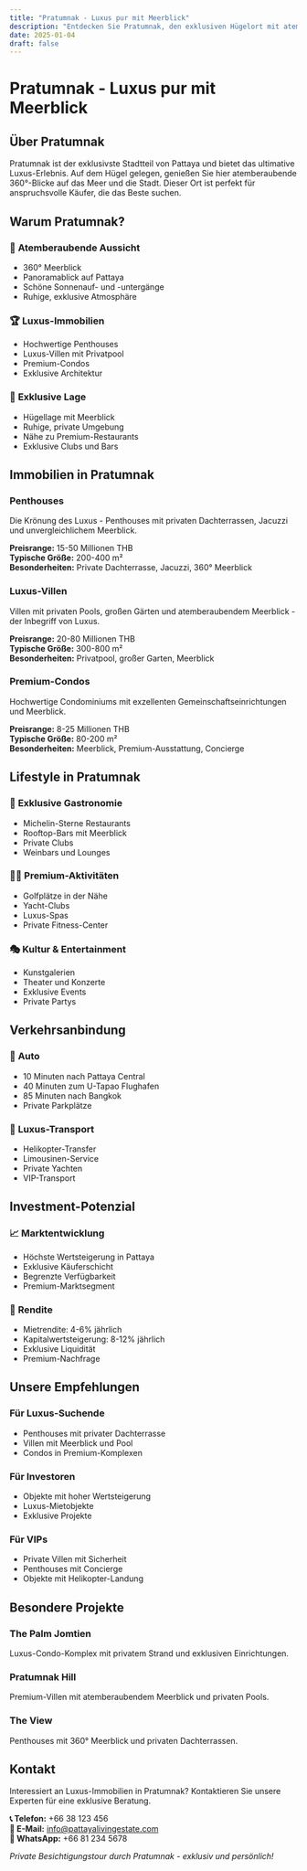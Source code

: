 ```yaml
---
title: "Pratumnak - Luxus pur mit Meerblick"
description: "Entdecken Sie Pratumnak, den exklusiven Hügelort mit atemberaubendem Meerblick und luxuriösen Immobilien"
date: 2025-01-04
draft: false
---
```


# Pratumnak - Luxus pur mit Meerblick

## Über Pratumnak

Pratumnak ist der exklusivste Stadtteil von Pattaya und bietet das ultimative Luxus-Erlebnis. Auf dem Hügel gelegen, genießen Sie hier atemberaubende 360°-Blicke auf das Meer und die Stadt. Dieser Ort ist perfekt für anspruchsvolle Käufer, die das Beste suchen.

## Warum Pratumnak?

### 🌅 **Atemberaubende Aussicht**
- 360° Meerblick
- Panoramablick auf Pattaya
- Schöne Sonnenauf- und -untergänge
- Ruhige, exklusive Atmosphäre

### 🏆 **Luxus-Immobilien**
- Hochwertige Penthouses
- Luxus-Villen mit Privatpool
- Premium-Condos
- Exklusive Architektur

### 🎯 **Exklusive Lage**
- Hügellage mit Meerblick
- Ruhige, private Umgebung
- Nähe zu Premium-Restaurants
- Exklusive Clubs und Bars

## Immobilien in Pratumnak

### Penthouses
Die Krönung des Luxus - Penthouses mit privaten Dachterrassen, Jacuzzi und unvergleichlichem Meerblick.

**Preisrange:** 15-50 Millionen THB  
**Typische Größe:** 200-400 m²  
**Besonderheiten:** Private Dachterrasse, Jacuzzi, 360° Meerblick

### Luxus-Villen
Villen mit privaten Pools, großen Gärten und atemberaubendem Meerblick - der Inbegriff von Luxus.

**Preisrange:** 20-80 Millionen THB  
**Typische Größe:** 300-800 m²  
**Besonderheiten:** Privatpool, großer Garten, Meerblick

### Premium-Condos
Hochwertige Condominiums mit exzellenten Gemeinschaftseinrichtungen und Meerblick.

**Preisrange:** 8-25 Millionen THB  
**Typische Größe:** 80-200 m²  
**Besonderheiten:** Meerblick, Premium-Ausstattung, Concierge

## Lifestyle in Pratumnak

### 🍾 **Exklusive Gastronomie**
- Michelin-Sterne Restaurants
- Rooftop-Bars mit Meerblick
- Private Clubs
- Weinbars und Lounges

### 🏌️‍♂️ **Premium-Aktivitäten**
- Golfplätze in der Nähe
- Yacht-Clubs
- Luxus-Spas
- Private Fitness-Center

### 🎭 **Kultur & Entertainment**
- Kunstgalerien
- Theater und Konzerte
- Exklusive Events
- Private Partys

## Verkehrsanbindung

### 🚗 **Auto**
- 10 Minuten nach Pattaya Central
- 40 Minuten zum U-Tapao Flughafen
- 85 Minuten nach Bangkok
- Private Parkplätze

### 🚁 **Luxus-Transport**
- Helikopter-Transfer
- Limousinen-Service
- Private Yachten
- VIP-Transport

## Investment-Potenzial

### 📈 **Marktentwicklung**
- Höchste Wertsteigerung in Pattaya
- Exklusive Käuferschicht
- Begrenzte Verfügbarkeit
- Premium-Marktsegment

### 💎 **Rendite**
- Mietrendite: 4-6% jährlich
- Kapitalwertsteigerung: 8-12% jährlich
- Exklusive Liquidität
- Premium-Nachfrage

## Unsere Empfehlungen

### Für Luxus-Suchende
- Penthouses mit privater Dachterrasse
- Villen mit Meerblick und Pool
- Condos in Premium-Komplexen

### Für Investoren
- Objekte mit hoher Wertsteigerung
- Luxus-Mietobjekte
- Exklusive Projekte

### Für VIPs
- Private Villen mit Sicherheit
- Penthouses mit Concierge
- Objekte mit Helikopter-Landung

## Besondere Projekte

### The Palm Jomtien
Luxus-Condo-Komplex mit privatem Strand und exklusiven Einrichtungen.

### Pratumnak Hill
Premium-Villen mit atemberaubendem Meerblick und privaten Pools.

### The View
Penthouses mit 360° Meerblick und privaten Dachterrassen.

## Kontakt

Interessiert an Luxus-Immobilien in Pratumnak? Kontaktieren Sie unsere Experten für eine exklusive Beratung.

**📞 Telefon:** +66 38 123 456  
**📧 E-Mail:** [info@pattayalivingestate.com](mailto:info@pattayalivingestate.com)  
**💬 WhatsApp:** +66 81 234 5678

*Private Besichtigungstour durch Pratumnak - exklusiv und persönlich!*
